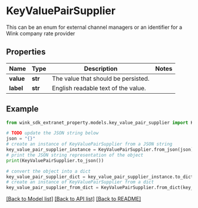 # KeyValuePairSupplier

This can be an enum for external channel managers or an identifier for a Wink company rate provider

## Properties

Name | Type | Description | Notes
------------ | ------------- | ------------- | -------------
**value** | **str** | The value that should be persisted. | 
**label** | **str** | English readable text of the value. | 

## Example

```python
from wink_sdk_extranet_property.models.key_value_pair_supplier import KeyValuePairSupplier

# TODO update the JSON string below
json = "{}"
# create an instance of KeyValuePairSupplier from a JSON string
key_value_pair_supplier_instance = KeyValuePairSupplier.from_json(json)
# print the JSON string representation of the object
print(KeyValuePairSupplier.to_json())

# convert the object into a dict
key_value_pair_supplier_dict = key_value_pair_supplier_instance.to_dict()
# create an instance of KeyValuePairSupplier from a dict
key_value_pair_supplier_from_dict = KeyValuePairSupplier.from_dict(key_value_pair_supplier_dict)
```
[[Back to Model list]](../README.md#documentation-for-models) [[Back to API list]](../README.md#documentation-for-api-endpoints) [[Back to README]](../README.md)


